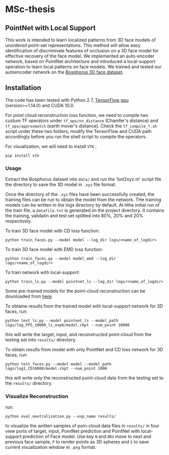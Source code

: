 # MSc-thesis

## PointNet with Local Support 

This work is intended to learn localized patterns from 3D face models of unordered point-set representations. This method will allow easy identification of discriminate features of occlusion on a 3D face model for effective recovery of the face model.
We implemented an auto-encoder network, based on PointNet architecture and introduced a local-support operation to learn local patterns on face models. We trained and tested our autoencoder network on the 
 <a href="http://bosphorus.ee.boun.edu.tr/HowtoObtain.aspx" target="_blank">Bosphorus 3D face dataset</a>.


## Installation

The code has been tested with Python 2.7, <a href="https://www.tensorflow.org/install/" target="_blank">TensorFlow gpu</a> (version>=1.14.0) and CUDA 10.0. 

For point cloud reconstruction loss function, we need to compile two custum TF operators under `tf_ops/nn_distance` (Chamfer's distance) and `tf_ops/approxmatch` (earth mover's distance). 
Check the `tf_compile_*.sh` script under these two folders, modify the TensorFlow and CUDA path accordingly before you run the shell script to compile the operators.

For visualization, we will need to install `VTK` :
    
    pip install vtk


### Usage

Extract the Bosphorus dataset into `data/` and run the 'bnt2xyz.m' script file the directory to save the 3D model in `.xyz` file format.

Once the directory of the `.xyz` files have been successfully created, the training files can be run to obtain the model from the network. THe training models can be written in the logs directory by default.
At hthe initial run of the train file, a `datafile.txt` is generated iin the project directory. It contains the training, validatin and test set splitted into 80%, 20% and 20% respectively.

To train 3D face model with CD loss function:

    python train_faces.py --model model --log_dir logs/<name_of_logdir>
    
To train 3D face model with EMD loss function:

    python train_faces.py --model model_emd --log_dir logs/<name_of_logdir>

To train network with local-support:

    python train_ls.py --model pointnet_ls --log_dir logs/<name_of_logdir> 

Some pre-trained models for the point-cloud reconstruction can be dounloaded from <a href="https://www.tensorflow.org/install/" target="_blank">here</a>.

To obtaine results from the trained model with local-support network for 3D faces, run:

    python test_ls.py --model pointnet_ls --model_path logs/log_FPS_10000_ls_exp6/model.ckpt --num_point 10000

this will write the target, input, and reconstructed point-cloud from the testing set into `results/` directory.

To obtain results from model with only PointNet and CD loss network for 3D faces, run:

    python test_faces.py --model model --model_path logs/log1_CD10000/model.ckpt --num_point 1000
    
this will write only the reconstructed point-cloud data from the testing set to the `results/` directory.

    
### Visualize Reconstruction

run:

    python eval_neutralization.py --exp_name results/
    
to visualize the written samples of poin-cloud data files in `results/` in four view ports of target, input, PointNet prediction and PointNet with local-support prediction of Face model.
Use key `N` and `B`to move to next and previous face sample, `P` to render points as 3D spheres and `S` to save current visualization window in `.png` format.
    
